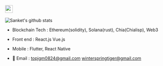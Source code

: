 ### <img src="https://media.giphy.com/media/hvRJCLFzcasrR4ia7z/giphy.gif" width="25px">
  ![Sanket's github stats](https://github-readme-stats.vercel.app/api?username=EireHauler&show_icons=true&theme=radical)
 <br />
  - Blockchain Tech : Ethereum(solidity), Solana(rust), Chia(Chialisp), Web3 <br/>
  - Front end : React.js Vue.js <br/>
  - Mobile : Flutter, React Native
    
    
- 📝 Email : topjgm0824@gmail.com winterspringtiger@gmail.com

